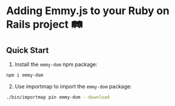 # Adding Emmy.js to your Ruby on Rails project :railway_track:

## Quick Start
1. Install the `emmy-dom` npm package:
```bash
npm i emmy-dom
```
2. Use importmap to import the `emmy-dom` package:
```bash
./bin/importmap pin emmy-dom --download